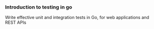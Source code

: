 ### Introduction to testing in go
Write effective unit and integration tests in Go, for web applications and REST APIs
